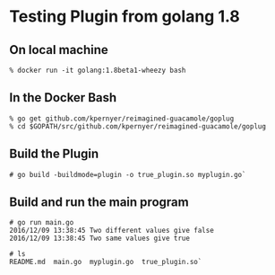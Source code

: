 # Testing Plugin from golang 1.8

## On local machine
```
% docker run -it golang:1.8beta1-wheezy bash
```

## In the Docker Bash
```
% go get github.com/kpernyer/reimagined-guacamole/goplug
% cd $GOPATH/src/github.com/kpernyer/reimagined-guacamole/goplug
```

## Build the Plugin
```
# go build -buildmode=plugin -o true_plugin.so myplugin.go`
```

## Build and run the main program
```
# go run main.go
2016/12/09 13:38:45 Two different values give false
2016/12/09 13:38:45 Two same values give true
```
```
# ls
README.md  main.go  myplugin.go  true_plugin.so`
```


